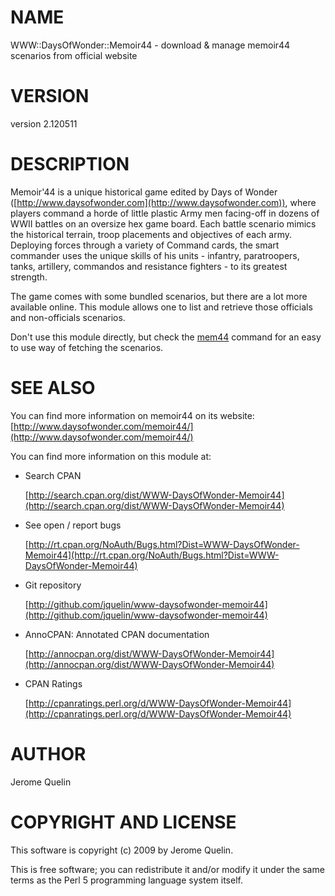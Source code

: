 # NAME

WWW::DaysOfWonder::Memoir44 - download & manage memoir44 scenarios from official website

# VERSION

version 2.120511

# DESCRIPTION

Memoir'44 is a unique historical game edited by Days of Wonder
([http://www.daysofwonder.com](http://www.daysofwonder.com)), where players command a horde of
little plastic Army men facing-off in dozens of WWII battles on an
oversize hex game board. Each battle scenario mimics the historical
terrain, troop placements and objectives of each army. Deploying forces
through a variety of Command cards, the smart commander uses the unique
skills of his units - infantry, paratroopers, tanks, artillery,
commandos and resistance fighters - to its greatest strength.

The game comes with some bundled scenarios, but there are a lot more
available online. This module allows one to list and retrieve those
officials and non-officials scenarios.

Don't use this module directly, but check the [mem44](https://metacpan.org/pod/mem44) command for an
easy to use way of fetching the scenarios.

# SEE ALSO

You can find more information on memoir44 on its website:
[http://www.daysofwonder.com/memoir44/](http://www.daysofwonder.com/memoir44/)

You can find more information on this module at:

- Search CPAN

    [http://search.cpan.org/dist/WWW-DaysOfWonder-Memoir44](http://search.cpan.org/dist/WWW-DaysOfWonder-Memoir44)

- See open / report bugs

    [http://rt.cpan.org/NoAuth/Bugs.html?Dist=WWW-DaysOfWonder-Memoir44](http://rt.cpan.org/NoAuth/Bugs.html?Dist=WWW-DaysOfWonder-Memoir44)

- Git repository

    [http://github.com/jquelin/www-daysofwonder-memoir44](http://github.com/jquelin/www-daysofwonder-memoir44)

- AnnoCPAN: Annotated CPAN documentation

    [http://annocpan.org/dist/WWW-DaysOfWonder-Memoir44](http://annocpan.org/dist/WWW-DaysOfWonder-Memoir44)

- CPAN Ratings

    [http://cpanratings.perl.org/d/WWW-DaysOfWonder-Memoir44](http://cpanratings.perl.org/d/WWW-DaysOfWonder-Memoir44)

# AUTHOR

Jerome Quelin

# COPYRIGHT AND LICENSE

This software is copyright (c) 2009 by Jerome Quelin.

This is free software; you can redistribute it and/or modify it under
the same terms as the Perl 5 programming language system itself.

